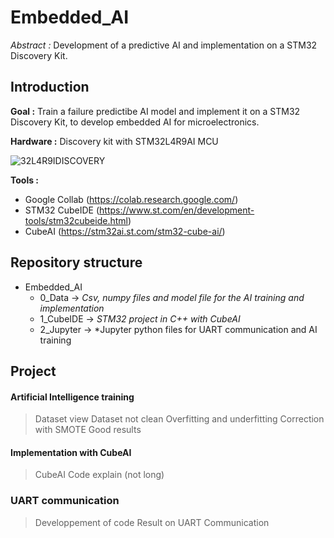 # Embedded_AI
*Abstract :* Development of a predictive AI and implementation on a STM32 Discovery Kit. 

Introduction
----------------------

**Goal :** Train a failure predictibe AI model and implement it on a STM32 Discovery Kit, to develop embedded AI for microelectronics. 

**Hardware :** Discovery kit with STM32L4R9AI MCU

![32L4R9IDISCOVERY](https://www.st.com/bin/ecommerce/api/image.PF264782.en.feature-description-include-personalized-no-cpn-medium.jpg)

**Tools :** 
- Google Collab (https://colab.research.google.com/)
- STM32 CubeIDE (https://www.st.com/en/development-tools/stm32cubeide.html)
- CubeAI (https://stm32ai.st.com/stm32-cube-ai/)

Repository structure
----------------------
- Embedded_AI 
    - 0_Data -> *Csv, numpy files and model file for the AI training and implementation*
    - 1_CubeIDE -> *STM32 project in C++ with CubeAI*
    - 2_Jupyter -> *Jupyter python files for UART communication and AI training

Project
----------------------

#### Artificial Intelligence training

> Dataset view
> Dataset not clean 
> Overfitting and underfitting
> Correction with SMOTE
> Good results

#### Implementation with CubeAI

> CubeAI
> Code explain (not long)

### UART communication 

> Developpement of code
> Result on UART Communication